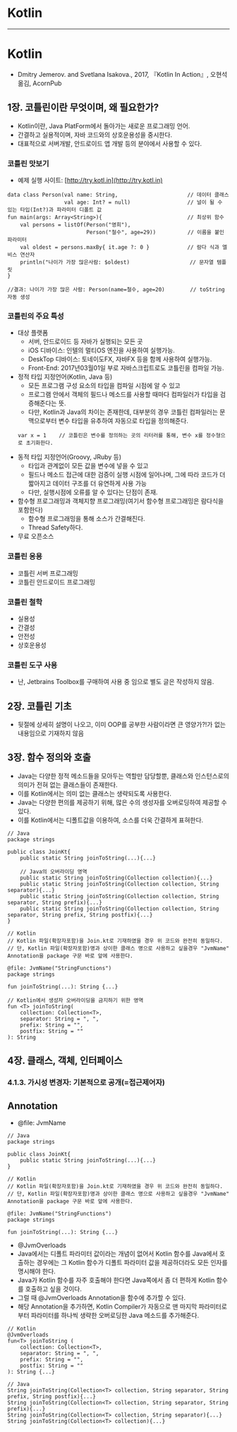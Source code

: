 # Kotlin

---


# Kotlin
  - Dmitry Jemerov. and Svetlana Isakova., 2017, 『Kotlin In Action』, 오현석 옮김, AcornPub

## 1장. 코틀린이란 무엇이며, 왜 필요한가?
  - Kotlin이란, Java PlatForm에서 돌아가는 새로운 프로그래밍 언어.
  - 간결하고 실용적이며, 자바 코드와의 상호운용성을 중시한다.
  - 대표적으로 서버개발, 안드로이드 앱 개발 등의 분야에서 사용할 수 있다.

### 코틀린 맛보기
  - 예제 실행 사이트: [http://try.kotl.in](http://try.kotl.in)
  ```
  data class Person(val name: String,                      // 데이터 클래스
                    val age: Int? = null)                  // 널이 될 수 있는 타입(Int?)과 파라미터 디폴트 값
  fun main(args: Array<String>){                           // 최상위 함수
      val persons = listOf(Person("영희"),
                           Person("철수", age=29))          // 이름을 붙인 파라미터
      val oldest = persons.maxBy{ it.age ?: 0 }            // 람다 식과 엘비스 연산자
      println("나이가 가장 많은사람: $oldest)                   // 문자열 템플릿
  }
  
  //결과: 나이가 가장 많은 사람: Person(name=철수, age=20)        // toString 자동 생성
  ```
  
### 코틀린의 주요 특성
  - 대상 플랫폼
    - 서버, 안드로이드 등 자바가 실행되는 모든 곳
    - iOS 디바이스: 인텔의 멀티OS 엔진을 사용하여 실행가능.
    - DeskTop 디바이스: 토네이도FX, 자바FX 등을 함께 사용하여 실행가능.
    - Front-End: 2017년03월01일 부로 자바스크립트로도 코틀린을 컴파일 가능.
  - 정적 타입 지정언어(Kotlin, Java 등)
    - 모든 프로그램 구성 요소의 타입을 컴파일 시점에 알 수 있고
    - 프로그램 안에서 객체의 필드나 메소드를 사용할 때마다 컴파일러가 타입을 검증해준다는 뜻.
    - 다만, Kotlin과 Java의 차이는 존재한데, 대부분의 경우 코틀린 컴파일러는 문맥으로부터 변수 타입을 유추하여 자동으로 타입을 정의해준다.
    ```
    var x = 1    // 코틀린은 변수를 정의하는 곳의 리터러를 통해, 변수 x를 정수형으로 초기화한다.
    ```
  - 동적 타입 지정언어(Groovy, JRuby 등)
    - 타입과 관계없이 모든 값을 변수에 넣을 수 있고
    - 필드나 메소드 접근에 대한 검증이 실행 시점에 일어나며, 그에 따라 코드가 더 짧아지고 데이터 구조를 더 유연하게 사용 가능
    - 다만, 실행시점에 오류를 알 수 있다는 단점이 존재.
  - 함수형 프로그래밍과 객체지향 프로그래밍(여기서 함수형 프로그래밍은 람다식을 포함한다)
    - 함수형 프로그래밍을 통해 소스가 간결해진다.
    - Thread Safety하다.
  - 무료 오픈소스

### 코틀린 응용
  - 코틀린 서버 프로그래밍
  - 코틀린 안드로이드 프로그래밍

### 코틀린 철학
  - 실용성
  - 간결성
  - 안전성
  - 상호운용성

### 코틀린 도구 사용
  * 난, Jetbrains Toolbox를 구매하여 사용 중 임으로 별도 글은 작성하지 않음.

## 2장. 코틀린 기초
  - 뒷절에 상세히 설명이 나오고, 이미 OOP를 공부한 사람이라면 큰 영양가?!가 없는 내용임으로 기재하지 않음
  
## 3장. 함수 정의와 호출
  - Java는 다양한 정적 메소드들을 모아두는 역할만 담당할뿐, 클래스와 인스턴스로의 의미가 전혀 없는 클래스들이 존재한다.
  - 이를 Kotlin에서는 의미 없는 클래스는 생략되도록 사용한다.
  - Java는 다양한 편의를 제공하기 위해, 많은 수의 생성자를 오버로딩하여 제공할 수 있다.
  - 이를 Kotlin에서는 디폴트값을 이용하여, 소스를 더욱 간결하게 표혀한다.
  
  ```
  // Java
  package strings
  
  public class JoinKt{
      public static String joinToString(...){...}
  
      // Java의 오버라이딩 영역
      public static String joinToString(Collection collection){...}
      public static String joinToString(Collection collection, String separator){...}
      public static String joinToString(Collection collection, String separator, String prefix){...}
      public static String joinToString(Collection collection, String separator, String prefix, String postfix){...}
  }
  
  // Kotlin
  // Kotlin 파일(확장자포함)을 Join.kt로 기재하였을 경우 위 코드와 완전히 동일하다.
  // 단, Kotlin 파일(확장자포함)명과 상이한 클래스 명으로 사용하고 싶을경우 "JvmName" Annotation을 package 구문 바로 앞에 사용한다.
  
  @file: JvmName("StringFunctions")
  package strings
  
  fun joinToString(...): String {...}
  
  // Kotlin에서 생성자 오버라이딩을 금지하기 위한 영역
  fun <T> joinToString(
      collection: Collection<T>,
      separator: String = ", ",
      prefix: String = "",
      postfix: String = ""
  ): String
  ```

## 4장. 클래스, 객체, 인터페이스
### 4.1.3. 가시성 변경자: 기본적으로 공개(=접근제어자)
  
## Annotation
  - @file: JvmName
  ```
  // Java
  package strings
  
  public class JoinKt{
      public static String joinToString(...){...}
  }
  
  // Kotlin
  // Kotlin 파일(확장자포함)을 Join.kt로 기재하였을 경우 위 코드와 완전히 동일하다.
  // 단, Kotlin 파일(확장자포함)명과 상이한 클래스 명으로 사용하고 싶을경우 "JvmName" Annotation을 package 구문 바로 앞에 사용한다.
  
  @file: JvmName("StringFunctions")
  package strings
  
  fun joinToString(...): String {...}
  ```
  
  - @JvmOverloads
  - Java에서는 디폴트 파라미터 값이라는 개념이 없어서 Kotlin 함수를 Java에서 호출하는 경우에는 그 Kotlin 함수가 디폴트 파라미터 값을 제공하더라도 모든 인자를 명시해야 한다.
  - Java가 Kotlin 함수를 자주 호출해야 한다면 Java쪽에서 좀 더 편하게 Kotlin 함수를 호출하고 싶을 것이다.
  - 그럴 때 @JvmOverloads Annotation을 함수에 추가할 수 있다.
  - 해당 Annotation을 추가하면, Kotlin Compiler가 자동으로 맨 마지막 파라미터로부터 파라미터를 하나씩 생략한 오버로딩한 Java 메소드를 추가해준다.
  ```
  // Kotlin
  @JvmOverloads
  fun<T> joinToString (
      collection: Collection<T>,
      separator: String = ", ",
      prefix: String = "",
      postfix: String = ""
  ): String {...}

  // Java
  String joinToString(Collection<T> collection, String separator, String prefix, String postfix){...}
  String joinToString(Collection<T> collection, String separator, String prefix){...}
  String joinToString(Collection<T> collection, String separator){...}
  String joinToString(Collection<T> collection){...}
  ```
